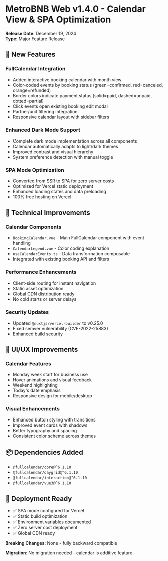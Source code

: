 # MetroBNB Web v1.4.0 - Calendar View & SPA Optimization

**Release Date**: December 19, 2024  
**Type**: Major Feature Release

## 🚀 New Features

### FullCalendar Integration
- Added interactive booking calendar with month view
- Color-coded events by booking status (green=confirmed, red=canceled, orange=refunded)
- Border colors indicate payment status (solid=paid, dashed=unpaid, dotted=partial)
- Click events open existing booking edit modal
- Partner/unit filtering integration
- Responsive calendar layout with sidebar filters

### Enhanced Dark Mode Support
- Complete dark mode implementation across all components
- Calendar automatically adapts to light/dark themes
- Improved contrast and visual hierarchy
- System preference detection with manual toggle

### SPA Mode Optimization
- Converted from SSR to SPA for zero server costs
- Optimized for Vercel static deployment
- Enhanced loading states and data preloading
- 100% free hosting on Vercel

## 🔧 Technical Improvements

### Calendar Components
- `BookingCalendar.vue` - Main FullCalendar component with event handling
- `CalendarLegend.vue` - Color coding explanation
- `useCalendarEvents.ts` - Data transformation composable
- Integrated with existing booking API and filters

### Performance Enhancements
- Client-side routing for instant navigation
- Static asset optimization
- Global CDN distribution ready
- No cold starts or server delays

### Security Updates
- Updated `@nuxtjs/vercel-builder` to v0.25.0
- Fixed semver vulnerability (CVE-2022-25883)
- Enhanced build security

## 📱 UI/UX Improvements

### Calendar Features
- Monday week start for business use
- Hover animations and visual feedback
- Weekend highlighting
- Today's date emphasis
- Responsive design for mobile/desktop

### Visual Enhancements
- Enhanced button styling with transitions
- Improved event cards with shadows
- Better typography and spacing
- Consistent color scheme across themes

## 📦 Dependencies Added
- `@fullcalendar/core@^6.1.10`
- `@fullcalendar/daygrid@^6.1.10`
- `@fullcalendar/interaction@^6.1.10`
- `@fullcalendar/vue3@^6.1.10`

## 🎯 Deployment Ready
- ✅ SPA mode configured for Vercel
- ✅ Static build optimization
- ✅ Environment variables documented
- ✅ Zero server cost deployment
- ✅ Global CDN ready

**Breaking Changes**: None - fully backward compatible

**Migration**: No migration needed - calendar is additive feature